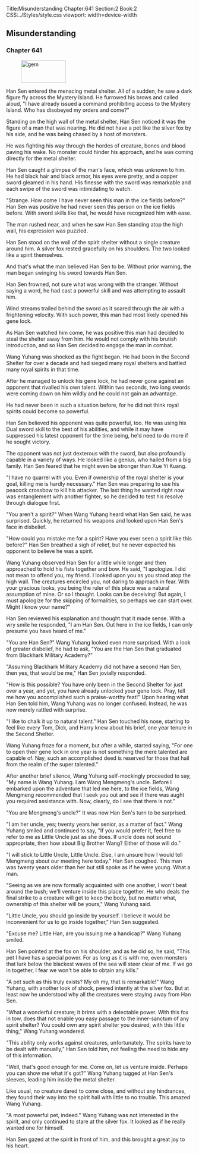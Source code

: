 Title:Misunderstanding 
Chapter:641 
Section:2 
Book:2 
CSS:../Styles/style.css 
viewport: width=device-width
  
## Misunderstanding
### Chapter 641
  
<figure>
	<img src="../Images/gem.gif" alt="gem" id="gem" width="120" height="60" />
</figure>
  

  
Han Sen entered the menacing metal shelter. All of a sudden, he saw a dark figure fly across the Mystery Island. He furrowed his brows and called aloud, "I have already issued a command prohibiting access to the Mystery Island. Who has disobeyed my orders and come?"

Standing on the high wall of the metal shelter, Han Sen noticed it was the figure of a man that was nearing. He did not have a pet like the silver fox by his side, and he was being chased by a host of monsters.

He was fighting his way through the hordes of creature, bones and blood paving his wake. No monster could hinder his approach, and he was coming directly for the metal shelter.

Han Sen caught a glimpse of the man's face, which was unknown to him. He had black hair and black armor, his eyes were pretty, and a copper sword gleamed in his hand. His finesse with the sword was remarkable and each swipe of the sword was intimidating to watch.

"Strange. How come I have never seen this man in the ice fields before?" Han Sen was positive he had never seen this person on the ice fields before. With sword skills like that, he would have recognized him with ease.

The man rushed near, and when he saw Han Sen standing atop the high wall, his expression was puzzled.

Han Sen stood on the wall of the spirit shelter without a single creature around him. A silver fox rested gracefully on his shoulders. The two looked like a spirit themselves.

And that's what the man believed Han Sen to be. Without prior warning, the man began swinging his sword towards Han Sen.

Han Sen frowned, not sure what was wrong with the stranger. Without saying a word, he had cast a powerful skill and was attempting to assault him.

Wind streams trailed behind the sword as it soared through the air with a frightening velocity. With such power, this man had most likely opened his gene lock.

As Han Sen watched him come, he was positive this man had decided to steal the shelter away from him. He would not comply with his brutish introduction, and so Han Sen decided to engage the man in combat.

Wang Yuhang was shocked as the fight began. He had been in the Second Shelter for over a decade and had sieged many royal shelters and battled many royal spirits in that time.

After he managed to unlock his gene lock, he had never gone against an opponent that rivalled his own talent. Within two seconds, two long swords were coming down on him wildly and he could not gain an advantage.

He had never been in such a situation before, for he did not think royal spirits could become so powerful.

Han Sen believed his opponent was quite powerful, too. He was using his Dual sword skill to the best of his abilities, and while it may have suppressed his latest opponent for the time being, he'd need to do more if he sought victory.

The opponent was not just dexterous with the sword, but also profoundly capable in a variety of ways. He looked like a genius, who hailed from a big family. Han Sen feared that he might even be stronger than Xue Yi Kuang.

"I have no quarrel with you. Even if ownership of the royal shelter is your goal, killing me is hardly necessary." Han Sen was preparing to use his peacock crossbow to kill his attacker. The last thing he wanted right now was entanglement with another fighter, so he decided to test his resolve through dialogue first.

"You aren't a spirit?" When Wang Yuhang heard what Han Sen said, he was surprised. Quickly, he returned his weapons and looked upon Han Sen's face in disbelief.

"How could you mistake me for a spirit? Have you ever seen a spirit like this before?" Han Sen breathed a sigh of relief, but he never expected his opponent to believe he was a spirit.

Wang Yuhang observed Han Sen for a little while longer and then approached to hold his fists together and bow. He said, "I apologize. I did not mean to offend you, my friend. I looked upon you as you stood atop the high wall. The creatures encircled you, not daring to approach in fear. With your gracious looks, you being the ruler of this place was a natural assumption of mine. Or so I thought. Looks can be deceiving! But again, I must apologize for the skipping of formalities, so perhaps we can start over. Might I know your name?"

Han Sen reviewed his explanation and thought that it made sense. With a wry smile he responded, "I am Han Sen. Out here in the ice fields, I can only presume you have heard of me."

"You are Han Sen?" Wang Yuhang looked even more surprised. With a look of greater disbelief, he had to ask, "You are the Han Sen that graduated from Blackhark Military Academy?"

"Assuming Blackhark Military Academy did not have a second Han Sen, then yes, that would be me," Han Sen jovially responded.

"How is this possible? You have only been in the Second Shelter for just over a year, and yet, you have already unlocked your gene lock. Pray, tell me how you accomplished such a praise-worthy feat!" Upon hearing what Han Sen told him, Wang Yuhang was no longer confused. Instead, he was now merely rattled with surprise.

"I like to chalk it up to natural talent." Han Sen touched his nose, starting to feel like every Tom, Dick, and Harry knew about his brief, one year tenure in the Second Shelter.

Wang Yuhang froze for a moment, but after a while, started saying, "For one to open their gene lock in one year is not something the mere talented are capable of. Nay, such an accomplished deed is reserved for those that hail from the realm of the super talented."

After another brief silence, Wang Yuhang self-mockingly proceeded to say, "My name is Wang Yuhang. I am Wang Mengmeng's uncle. Before I embarked upon the adventure that led me here, to the ice fields, Wang Mengmeng recommended that I seek you out and see if there was aught you required assistance with. Now, clearly, do I see that there is not."

"You are Mengmeng's uncle?" It was now Han Sen's turn to be surprised.

"I am her uncle, yes; twenty years her senior, as a matter of fact." Wang Yuhang smiled and continued to say, "If you would prefer it, feel free to refer to me as Little Uncle just as she does. If uncle does not sound appropriate, then how about Big Brother Wang? Either of those will do."

"I will stick to Little Uncle, Little Uncle. Else, I am unsure how I would tell Mengmeng about our meeting here today." Han Sen coughed. This man was twenty years older than her but still spoke as if he were young. What a man.

"Seeing as we are now formally acquainted with one another, I won't beat around the bush; we'll venture inside this place together. He who deals the final strike to a creature will get to keep the body, but no matter what, ownership of this shelter will be yours," Wang Yuhang said.

"Little Uncle, you should go inside by yourself. I believe it would be inconvenient for us to go inside together," Han Sen suggested.

"Excuse me? Little Han, are you issuing me a handicap?" Wang Yuhang smiled.

Han Sen pointed at the fox on his shoulder, and as he did so, he said, "This pet I have has a special power. For as long as it is with me, even monsters that lurk below the blackest waves of the sea will steer clear of me. If we go in together, I fear we won't be able to obtain any kills."

"A pet such as this truly exists? My oh my, that is remarkable!" Wang Yuhang, with another look of shock, peered intently at the silver fox. But at least now he understood why all the creatures were staying away from Han Sen.

"What a wonderful creature; it brims with a delectable power. With this fox in tow, does that not enable you easy passage to the inner-sanctum of any spirit shelter? You could own any spirit shelter you desired, with this little thing," Wang Yuhang wondered.

"This ability only works against creatures, unfortunately. The spirits have to be dealt with manually," Han Sen told him, not feeling the need to hide any of this information.

"Well, that's good enough for me. Come on, let us venture inside. Perhaps you can show me what it's got?" Wang Yuhang tugged at Han Sen's sleeves, leading him inside the metal shelter.

Like usual, no creature dared to come close, and without any hindrances, they found their way into the spirit hall with little to no trouble. This amazed Wang Yuhang.

"A most powerful pet, indeed." Wang Yuhang was not interested in the spirit, and only continued to stare at the silver fox. It looked as if he really wanted one for himself.

Han Sen gazed at the spirit in front of him, and this brought a great joy to his heart.